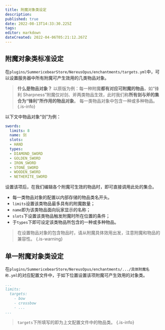 ```yaml
---
title: 附魔对象类设定
description: 
published: true
date: 2022-08-13T14:33:30.225Z
tags: 
editor: markdown
dateCreated: 2022-04-06T05:21:12.267Z
---
```


## 附魔对象类标准设定
在`plugins/SummericebearStore/NereusOpus/enchantments/targets.yml`中，可以设置服务器中所有附魔可产生效用的几类物品对象。
> **什么是物品对象？**
> 以原版为例：每一种附魔**都有对应可附魔的物品**，如“锋利 Sharpness”附魔仅对剑、斧两类物品生效，此时我们称**所有剑与斧的集合为“锋利”所作用的物品对象**。
> 每一类物品对象中包含一种或多种物品。
{.is-info}

以下文中物品对象“剑”为例：
```yml
swords:
  limits: 8
  name: 剑
  slots:
  - HAND
  types:
  - DIAMOND_SWORD
  - GOLDEN_SWORD
  - IRON_SWORD
  - STONE_SWORD
  - WOODEN_SWORD
  - NETHERITE_SWORD
```
设置该项后，在我们编辑各个附魔可生效的物品时，即可直接调用此处的集合。
- 每一类物品对象的配置以内部存储的物品类名开头。
- `limits`设置该类物品最多具有的附魔数量；
- `name`即为该类物品面向玩家显示的名称；
- `slots`下设置该类物品触发附魔时所在位置的条件；
- 于`types`下即可设定该类物品所包含的一种或多种物品。
> 在设置物品对象的包含物品时，请从附魔具体效用出发，注意附魔和物品的兼容性。
{.is-warning}

## 单一附魔对象类设定
在`plugins/SummericebearStore/NereusOpus/enchantments/.../具体附魔名称.yml`的对应配置文件中，于如下位置设置该项附魔可产生效用的对象类。
```yml
...
limits:
  targets:
    - bow
    - crossbow
    - ...
...
```
> `targets`下所填写的即为上文配置文件中的物品类。
{.is-info}

